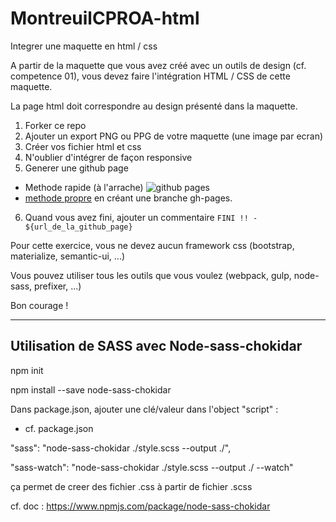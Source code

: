 # MontreuilCPROA-html
Integrer une maquette en html / css

A partir de la maquette que vous avez créé avec un outils de design (cf. competence 01), vous devez faire l'intégration HTML / CSS de cette maquette.

La page html doit correspondre au design présenté dans la maquette.

1. Forker ce repo
2. Ajouter un export PNG ou PPG de votre maquette (une image par ecran)
3. Créer vos fichier html et css
4. N'oublier d'intégrer de façon responsive
5. Generer une github page
  * Methode rapide (à l'arrache) ![github pages](https://guides.github.com/features/pages/launch-theme-chooser.png)
  * [methode propre](https://www.thinkful.com/learn/a-guide-to-using-github-pages/start/existing-project/project-page/existing-repo/) en créant une branche gh-pages.
6. Quand vous avez fini, ajouter un commentaire `FINI !! - ${url_de_la_github_page}`

Pour cette exercice, vous ne devez aucun framework css (bootstrap, materialize, semantic-ui, ...)

Vous pouvez utiliser tous les outils que vous voulez (webpack, gulp, node-sass, prefixer, ...)

Bon courage !

---------------------------

## Utilisation de SASS avec Node-sass-chokidar

npm init

npm install --save node-sass-chokidar

Dans package.json, ajouter une clé/valeur dans l'object "script" : 

- cf. package.json

"sass": "node-sass-chokidar ./style.scss --output ./",
    
"sass-watch": "node-sass-chokidar ./style.scss --output ./ --watch"

ça permet de creer des fichier .css à partir de fichier .scss

cf. doc : https://www.npmjs.com/package/node-sass-chokidar



